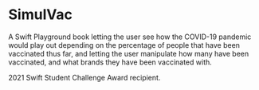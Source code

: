 # SimulVac

A Swift Playground book letting the user see how the COVID-19 pandemic would play out depending on the percentage of people that have been vaccinated thus far, and letting the user manipulate how many have been vaccinated, and what brands they have been vaccinated with.

2021 Swift Student Challenge Award recipient.
